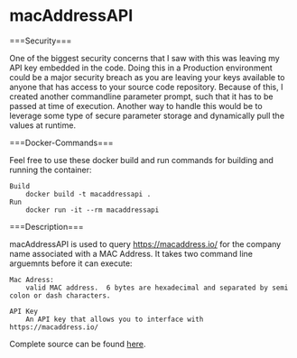 # macAddressAPI

===Security===

One of the biggest security concerns that I saw with this was leaving my API key embedded in the code.  Doing this in a Production environment could be a major security breach as you are leaving your keys available to anyone that has access to your source code repository.  Because of this, I created another commandline parameter prompt, such that it has to be passed at time of execution.  Another way to handle this would be to leverage some type of secure parameter storage and dynamically pull the values at runtime.


===Docker-Commands===

Feel free to use these docker build and run commands for building and running the container:

	Build
		docker build -t macaddressapi .
	Run
		docker run -it --rm macaddressapi


===Description===

macAddressAPI is used to query https://macaddress.io/ for the company name associated with a MAC Address.  It takes two command line arguemnts before it can execute:

	Mac Adress:
		valid MAC address.  6 bytes are hexadecimal and separated by semi colon or dash characters.

	API Key 
		An API key that allows you to interface with https://macaddress.io/


Complete source can be found [here](https://github.com/jkanwarACN/macAddressAPI).

